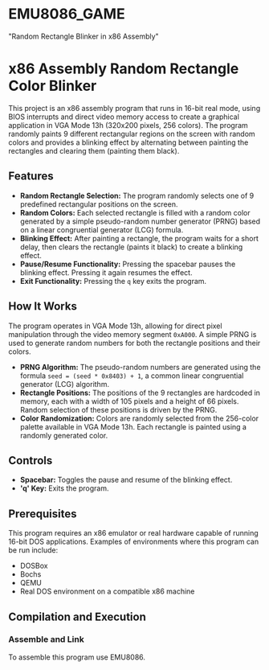 # EMU8086_GAME
"Random Rectangle Blinker in x86 Assembly"

# x86 Assembly Random Rectangle Color Blinker

This project is an x86 assembly program that runs in 16-bit real mode, using BIOS interrupts and direct video memory access to create a graphical application in VGA Mode 13h (320x200 pixels, 256 colors). The program randomly paints 9 different rectangular regions on the screen with random colors and provides a blinking effect by alternating between painting the rectangles and clearing them (painting them black).

## Features
- **Random Rectangle Selection:** The program randomly selects one of 9 predefined rectangular positions on the screen.
- **Random Colors:** Each selected rectangle is filled with a random color generated by a simple pseudo-random number generator (PRNG) based on a linear congruential generator (LCG) formula.
- **Blinking Effect:** After painting a rectangle, the program waits for a short delay, then clears the rectangle (paints it black) to create a blinking effect.
- **Pause/Resume Functionality:** Pressing the spacebar pauses the blinking effect. Pressing it again resumes the effect.
- **Exit Functionality:** Pressing the `q` key exits the program.

## How It Works
The program operates in VGA Mode 13h, allowing for direct pixel manipulation through the video memory segment `0xA000`. A simple PRNG is used to generate random numbers for both the rectangle positions and their colors.

- **PRNG Algorithm:** The pseudo-random numbers are generated using the formula `seed = (seed * 0x8403) + 1`, a common linear congruential generator (LCG) algorithm.
- **Rectangle Positions:** The positions of the 9 rectangles are hardcoded in memory, each with a width of 105 pixels and a height of 66 pixels. Random selection of these positions is driven by the PRNG.
- **Color Randomization:** Colors are randomly selected from the 256-color palette available in VGA Mode 13h. Each rectangle is painted using a randomly generated color.

## Controls
- **Spacebar:** Toggles the pause and resume of the blinking effect.
- **'q' Key:** Exits the program.

## Prerequisites
This program requires an x86 emulator or real hardware capable of running 16-bit DOS applications. Examples of environments where this program can be run include:
- DOSBox
- Bochs
- QEMU
- Real DOS environment on a compatible x86 machine

## Compilation and Execution

### Assemble and Link
To assemble this program use EMU8086.
